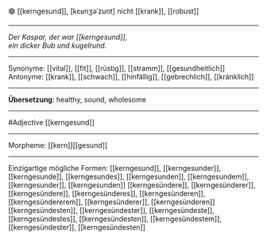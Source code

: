 🟢 [[kerngesund]], [kɛʁnʒəˈzʊnt]
nicht [[krank]], [[robust]]

---
*Der Kaspar, der war [[kerngesund]],*  
*ein dicker Bub und kugelrund.*  

---
Synonyme: 
[[vital]], [[fit]], [[rüstig]], [[stramm]], [[gesundheitlich]]
Antonyme:
[[krank]], [[schwach]], [[hinfällig]], [[gebrechlich]], [[kränklich]]

---
**Übersetzung**: 
healthy, sound, wholesome

---
#Adjective [[kerngesund]]

---
Morpheme:
[[kern]][[gesund]]

---


Einzigartige mögliche Formen: 
[[kerngesund]], [[kerngesunder]], [[kerngesunde]], [[kerngesundes]], [[kerngesunden]], [[kerngesundem]], [[kerngesunder]], [[kerngesunden]]
[[kerngesündere]], [[kerngesünderer]], [[kerngesündere]], [[kerngesünderes]], [[kerngesünderen]], [[kerngesündererem]], [[kerngesünderer]], [[kerngesünderen]]
[[kerngesündesten]], [[kerngesündester]], [[kerngesündeste]], [[kerngesündestes]], [[kerngesündesten]], [[kerngesündestem]], [[kerngesündester]], [[kerngesündesten]]